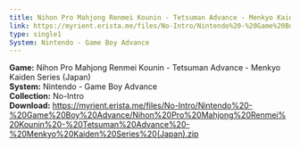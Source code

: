 ```yaml
---
title: Nihon Pro Mahjong Renmei Kounin - Tetsuman Advance - Menkyo Kaiden Series (Japan)
link: https://myrient.erista.me/files/No-Intro/Nintendo%20-%20Game%20Boy%20Advance/Nihon%20Pro%20Mahjong%20Renmei%20Kounin%20-%20Tetsuman%20Advance%20-%20Menkyo%20Kaiden%20Series%20(Japan).zip
type: single1
System: Nintendo - Game Boy Advance
---
```

<b>Game:</b> Nihon Pro Mahjong Renmei Kounin - Tetsuman Advance - Menkyo Kaiden Series (Japan)<br>
<b>System:</b> Nintendo - Game Boy Advance<br>
<b>Collection:</b> No-Intro<br>
<b>Download:</b> https://myrient.erista.me/files/No-Intro/Nintendo%20-%20Game%20Boy%20Advance/Nihon%20Pro%20Mahjong%20Renmei%20Kounin%20-%20Tetsuman%20Advance%20-%20Menkyo%20Kaiden%20Series%20(Japan).zip